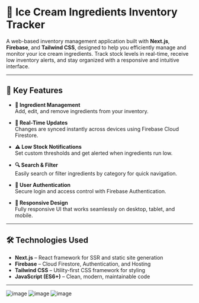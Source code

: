 # 🍦 Ice Cream Ingredients Inventory Tracker

A web-based inventory management application built with **Next.js**, **Firebase**, and **Tailwind CSS**, designed to help you efficiently manage and monitor your ice cream ingredients. Track stock levels in real-time, receive low inventory alerts, and stay organized with a responsive and intuitive interface.

---

## 🔑 Key Features

- **🧾 Ingredient Management**  
  Add, edit, and remove ingredients from your inventory.

- **📡 Real-Time Updates**  
  Changes are synced instantly across devices using Firebase Cloud Firestore.

- **⚠️ Low Stock Notifications**  
  Set custom thresholds and get alerted when ingredients run low.

- **🔍 Search & Filter**  
  Easily search or filter ingredients by category for quick navigation.

- **🔐 User Authentication**  
  Secure login and access control with Firebase Authentication.

- **📱 Responsive Design**  
  Fully responsive UI that works seamlessly on desktop, tablet, and mobile.

---

## 🛠️ Technologies Used

- **Next.js** – React framework for SSR and static site generation  
- **Firebase** – Cloud Firestore, Authentication, and Hosting  
- **Tailwind CSS** – Utility-first CSS framework for styling  
- **JavaScript (ES6+)** – Clean, modern, maintainable code
---

![image](https://github.com/user-attachments/assets/24e685d6-f98f-4352-b0f0-489d27858db7)
![image](https://github.com/user-attachments/assets/9bbe3b87-c48f-4cc7-bd95-2b624014e5e0)
![image](https://github.com/user-attachments/assets/7ccd0e23-d26d-4e07-8bc4-ff138f726b67)

